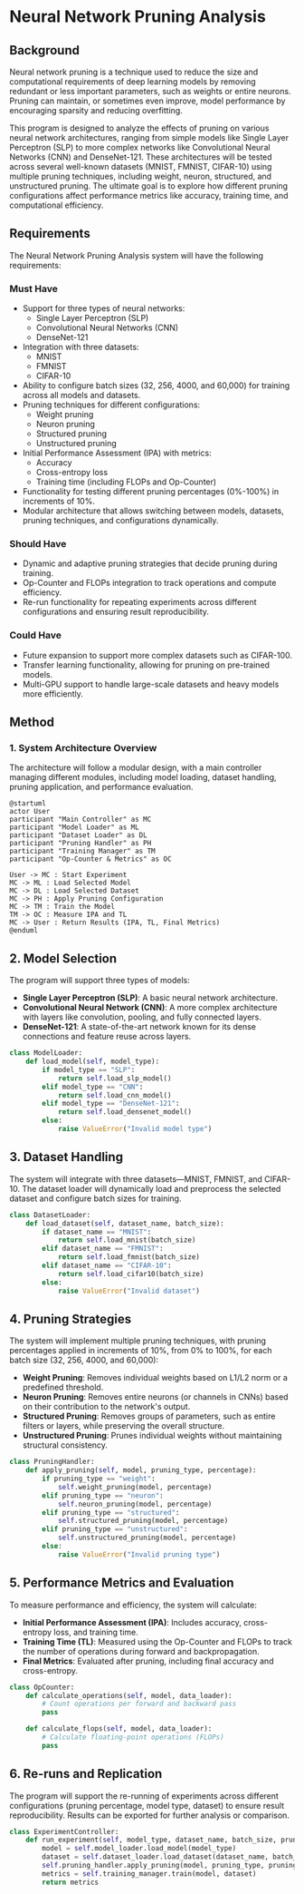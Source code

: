 # Neural Network Pruning Analysis

## Background

Neural network pruning is a technique used to reduce the size and computational requirements of deep learning models by removing redundant or less important parameters, such as weights or entire neurons. Pruning can maintain, or sometimes even improve, model performance by encouraging sparsity and reducing overfitting. 

This program is designed to analyze the effects of pruning on various neural network architectures, ranging from simple models like Single Layer Perceptron (SLP) to more complex networks like Convolutional Neural Networks (CNN) and DenseNet-121. These architectures will be tested across several well-known datasets (MNIST, FMNIST, CIFAR-10) using multiple pruning techniques, including weight, neuron, structured, and unstructured pruning. The ultimate goal is to explore how different pruning configurations affect performance metrics like accuracy, training time, and computational efficiency.

## Requirements

The Neural Network Pruning Analysis system will have the following requirements:

### Must Have
- Support for three types of neural networks:
  - Single Layer Perceptron (SLP)
  - Convolutional Neural Networks (CNN)
  - DenseNet-121
- Integration with three datasets:
  - MNIST
  - FMNIST
  - CIFAR-10
- Ability to configure batch sizes (32, 256, 4000, and 60,000) for training across all models and datasets.
- Pruning techniques for different configurations:
  - Weight pruning
  - Neuron pruning
  - Structured pruning
  - Unstructured pruning
- Initial Performance Assessment (IPA) with metrics:
  - Accuracy
  - Cross-entropy loss
  - Training time (including FLOPs and Op-Counter)
- Functionality for testing different pruning percentages (0%-100%) in increments of 10%.
- Modular architecture that allows switching between models, datasets, pruning techniques, and configurations dynamically.

### Should Have
- Dynamic and adaptive pruning strategies that decide pruning during training.
- Op-Counter and FLOPs integration to track operations and compute efficiency.
- Re-run functionality for repeating experiments across different configurations and ensuring result reproducibility.

### Could Have
- Future expansion to support more complex datasets such as CIFAR-100.
- Transfer learning functionality, allowing for pruning on pre-trained models.
- Multi-GPU support to handle large-scale datasets and heavy models more efficiently.

## Method

### 1. System Architecture Overview

The architecture will follow a modular design, with a main controller managing different modules, including model loading, dataset handling, pruning application, and performance evaluation.

```plantuml
@startuml
actor User
participant "Main Controller" as MC
participant "Model Loader" as ML
participant "Dataset Loader" as DL
participant "Pruning Handler" as PH
participant "Training Manager" as TM
participant "Op-Counter & Metrics" as OC

User -> MC : Start Experiment
MC -> ML : Load Selected Model
MC -> DL : Load Selected Dataset
MC -> PH : Apply Pruning Configuration
MC -> TM : Train the Model
TM -> OC : Measure IPA and TL
MC -> User : Return Results (IPA, TL, Final Metrics)
@enduml

```

## 2. Model Selection

The program will support three types of models:
  - **Single Layer Perceptron (SLP)**: A basic neural network architecture.
  - **Convolutional Neural Network (CNN)**: A more complex architecture with layers like convolution, pooling, and fully connected layers.
  - **DenseNet-121**: A state-of-the-art network known for its dense connections and feature reuse across layers.

```python
class ModelLoader:
    def load_model(self, model_type):
        if model_type == "SLP":
            return self.load_slp_model()
        elif model_type == "CNN":
            return self.load_cnn_model()
        elif model_type == "DenseNet-121":
            return self.load_densenet_model()
        else:
            raise ValueError("Invalid model type")
```

## 3. Dataset Handling

The system will integrate with three datasets—MNIST, FMNIST, and CIFAR-10. The dataset loader will dynamically load and preprocess the selected dataset and configure batch sizes for training.

```python
class DatasetLoader:
    def load_dataset(self, dataset_name, batch_size):
        if dataset_name == "MNIST":
            return self.load_mnist(batch_size)
        elif dataset_name == "FMNIST":
            return self.load_fmnist(batch_size)
        elif dataset_name == "CIFAR-10":
            return self.load_cifar10(batch_size)
        else:
            raise ValueError("Invalid dataset")
```


## 4. Pruning Strategies

The system will implement multiple pruning techniques, with pruning percentages applied in increments of 10%, from 0% to 100%, for each batch size (32, 256, 4000, and 60,000):

- **Weight Pruning**: Removes individual weights based on L1/L2 norm or a predefined threshold.
- **Neuron Pruning**: Removes entire neurons (or channels in CNNs) based on their contribution to the network's output.
- **Structured Pruning**: Removes groups of parameters, such as entire filters or layers, while preserving the overall structure.
- **Unstructured Pruning**: Prunes individual weights without maintaining structural consistency.

```python
class PruningHandler:
    def apply_pruning(self, model, pruning_type, percentage):
        if pruning_type == "weight":
            self.weight_pruning(model, percentage)
        elif pruning_type == "neuron":
            self.neuron_pruning(model, percentage)
        elif pruning_type == "structured":
            self.structured_pruning(model, percentage)
        elif pruning_type == "unstructured":
            self.unstructured_pruning(model, percentage)
        else:
            raise ValueError("Invalid pruning type")
```


## 5. Performance Metrics and Evaluation

To measure performance and efficiency, the system will calculate:

- **Initial Performance Assessment (IPA)**: Includes accuracy, cross-entropy loss, and training time.
- **Training Time (TL)**: Measured using the Op-Counter and FLOPs to track the number of operations during forward and backpropagation.
- **Final Metrics**: Evaluated after pruning, including final accuracy and cross-entropy.

```python
class OpCounter:
    def calculate_operations(self, model, data_loader):
        # Count operations per forward and backward pass
        pass

    def calculate_flops(self, model, data_loader):
        # Calculate floating-point operations (FLOPs)
        pass
```


## 6. Re-runs and Replication

The program will support the re-running of experiments across different configurations (pruning percentage, model type, dataset) to ensure result reproducibility. Results can be exported for further analysis or comparison.

```python
class ExperimentController:
    def run_experiment(self, model_type, dataset_name, batch_size, pruning_type, pruning_percentage):
        model = self.model_loader.load_model(model_type)
        dataset = self.dataset_loader.load_dataset(dataset_name, batch_size)
        self.pruning_handler.apply_pruning(model, pruning_type, pruning_percentage)
        metrics = self.training_manager.train(model, dataset)
        return metrics
```
